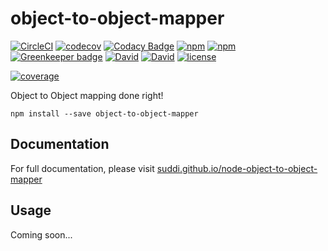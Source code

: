 # object-to-object-mapper

[![CircleCI](https://img.shields.io/circleci/project/suddi/node-object-to-object-mapper/master.svg)](https://circleci.com/gh/suddi/node-object-to-object-mapper)
[![codecov](https://codecov.io/gh/suddi/node-object-to-object-mapper/branch/master/graph/badge.svg)](https://codecov.io/gh/suddi/node-object-to-object-mapper)
[![Codacy Badge](https://api.codacy.com/project/badge/Grade/1367f79373794c54b2125c4cc29244fd)](https://www.codacy.com/app/suddir/node-object-to-object-mapper)
[![npm](https://img.shields.io/npm/v/object-to-object-mapper.svg)](https://www.npmjs.com/package/object-to-object-mapper)
[![npm](https://img.shields.io/npm/dt/object-to-object-mapper.svg)](https://www.npmjs.com/package/object-to-object-mapper)
[![Greenkeeper badge](https://badges.greenkeeper.io/suddi/node-object-to-object-mapper.svg)](https://greenkeeper.io/)
[![David](https://img.shields.io/david/suddi/node-object-to-object-mapper.svg)](https://david-dm.org/suddi/node-object-to-object-mapper)
[![David](https://img.shields.io/david/dev/suddi/node-object-to-object-mapper.svg)](https://david-dm.org/suddi/node-object-to-object-mapper?type=dev)
[![license](https://img.shields.io/github/license/suddi/node-object-to-object-mapper.svg)](https://raw.githubusercontent.com/suddi/node-object-to-object-mapper)

[![coverage](https://codecov.io/gh/suddi/node-object-to-object-mapper/branch/master/graphs/commits.svg)](https://codecov.io/gh/suddi/node-object-to-object-mapper)

Object to Object mapping done right!

````
npm install --save object-to-object-mapper
````

## Documentation

For full documentation, please visit [suddi.github.io/node-object-to-object-mapper](https://suddi.github.io/node-object-to-object-mapper)

## Usage

Coming soon...

